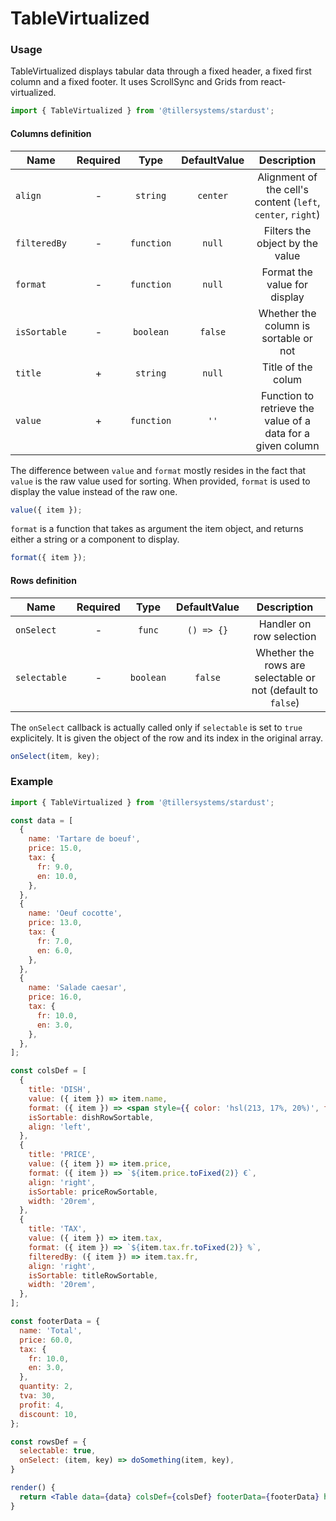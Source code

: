 # TableVirtualized

### Usage

TableVirtualized displays tabular data through a fixed header, a fixed first column and a fixed footer.
It uses ScrollSync and Grids from react-virtualized.

```jsx
import { TableVirtualized } from '@tillersystems/stardust';
```

<!-- STORY -->

<!-- PROPS -->

#### Columns definition

| Name         | Required |    Type    | DefaultValue |                         Description                         |
| ------------ | :------: | :--------: | :----------: | :---------------------------------------------------------: |
| `align`      |    -     |  `string`  |   `center`   | Alignment of the cell's content (`left`, `center`, `right`) |
| `filteredBy` |    -     | `function` |    `null`    |               Filters the object by the value               |
| `format`     |    -     | `function` |    `null`    |                Format the value for display                 |
| `isSortable` |    -     | `boolean`  |   `false`    |            Whether the column is sortable or not            |
| `title`      |    +     |  `string`  |    `null`    |                     Title of the colum                      |
| `value`      |    +     | `function` |     `''`     | Function to retrieve the value of a data for a given column |

The difference between `value` and `format` mostly resides in the fact that `value` is the raw
value used for sorting. When provided, `format` is used to display the value instead of the raw one.

```js
value({ item });
```

`format` is a function that takes as argument the item object, and returns either a string or a component to display.

```js
format({ item });
```

#### Rows definition

| Name         | Required |   Type    | DefaultValue |                         Description                         |
| ------------ | :------: | :-------: | :----------: | :---------------------------------------------------------: |
| `onSelect`   |    -     |  `func`   |  `() => {}`  |                  Handler on row selection                   |
| `selectable` |    -     | `boolean` |   `false`    | Whether the rows are selectable or not (default to `false`) |

The `onSelect` callback is actually called only if `selectable` is set to `true` explicitely. It is
given the object of the row and its index in the original array.

```js
onSelect(item, key);
```

### Example

```jsx
import { TableVirtualized } from '@tillersystems/stardust';

const data = [
  {
    name: 'Tartare de boeuf',
    price: 15.0,
    tax: {
      fr: 9.0,
      en: 10.0,
    },
  },
  {
    name: 'Oeuf cocotte',
    price: 13.0,
    tax: {
      fr: 7.0,
      en: 6.0,
    },
  },
  {
    name: 'Salade caesar',
    price: 16.0,
    tax: {
      fr: 10.0,
      en: 3.0,
    },
  },
];

const colsDef = [
  {
    title: 'DISH',
    value: ({ item }) => item.name,
    format: ({ item }) => <span style={{ color: 'hsl(213, 17%, 20%)', fontWeight: 600 }}>{item.name}</span>,
    isSortable: dishRowSortable,
    align: 'left',
  },
  {
    title: 'PRICE',
    value: ({ item }) => item.price,
    format: ({ item }) => `${item.price.toFixed(2)} €`,
    align: 'right',
    isSortable: priceRowSortable,
    width: '20rem',
  },
  {
    title: 'TAX',
    value: ({ item }) => item.tax,
    format: ({ item }) => `${item.tax.fr.toFixed(2)} %`,
    filteredBy: ({ item }) => item.tax.fr,
    align: 'right',
    isSortable: titleRowSortable,
    width: '20rem',
  },
];

const footerData = {
  name: 'Total',
  price: 60.0,
  tax: {
    fr: 10.0,
    en: 3.0,
  },
  quantity: 2,
  tva: 30,
  profit: 4,
  discount: 10,
};

const rowsDef = {
  selectable: true,
  onSelect: (item, key) => doSomething(item, key),
}

render() {
  return <Table data={data} colsDef={colsDef} footerData={footerData} height={400} rowsDef={rowsDef} />;
}
```
